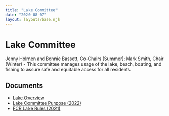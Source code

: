 ```yaml
---
title: "Lake Committee"
date: "2020-08-07"
layout: layouts/base.njk
---
```


# Lake Committee

Jenny Holmen and Bonnie Bassett, Co-Chairs (Summer); Mark Smith, Chair (Winter) - This committee manages usage of the lake, beach, boating, and fishing to assure safe and equitable access for all residents.

## Documents

- [Lake Overview](/uploads/2022/03/Lake-Committee-Overview-2022.pdf)
- [Lake Committee Purpose (2022)](/uploads/2022/03/Lake-Committee-Purpose-2022.pdf)
- [FCR Lake Rules (2021)](/uploads/2021/12/FCR-LAKE-RULES-REVISED-2021.pdf)
